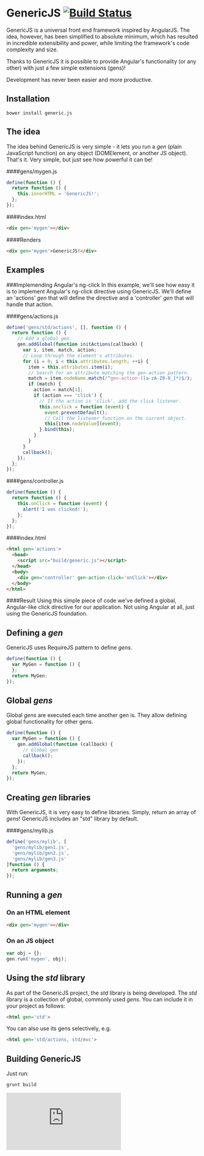 GenericJS [![Build Status](https://travis-ci.org/maciejzasada/generic.js.png?branch=master)](https://travis-ci.org/maciejzasada/generic.js)
=========

GenericJS is a universal front end framework inspired by AngularJS. The idea, however, has been simplified to absolute minimum, which has resulted in incredible extensibility and power, while limiting the framework's code complexity and size.

Thanks to GenericJS it is possible to provide Angular's functionality (or any other) with just a few simple extensions (gens)!  

Development has never been easier and more productive.


Installation
---------
```bower install generic.js```


The idea
---------
The idea behind GenericJS is very simple - it lets you run a *gen* (plain JavaScript function) on any object (DOMElement, or another JS object). That's it. Very simple, but just see how powerful it can be!

####gens/mygen.js
```javascript
define(function () {
  return function () {
    this.innerHTML = 'GenericJS!';
  };
});
```

####index.html
```html
<div gen='mygen'></div>
```

####Renders
```html
<div gen='mygen'>GenericJS!</div>
```


Examples
---------

###Implemending Angular's ng-click
In this example, we'll see how easy it is to implement Angular's ng-click directive using GenericJS.
We'll define an 'actions' *gen* that will define the directive and a 'controller' *gen* that will handle that action.

####gens/actions.js
```javascript
define('gens/std/actions', [], function () {
  return function () {
    // Add a global gen.
    gen.addGlobal(function initActions(callback) {
      var i, item, match, action;
      // Loop through the element's attributes.
      for (i = 0; i < this.attributes.length; ++i) {
        item = this.attributes.item(i);
        // Search for an attribute matching the gen-action pattern.
        match = item.nodeName.match(/^gen-action-([a-zA-Z0-9_]*)$/);
        if (match) {
          action = match[1];
          if (action === 'click') {
            // If the action is 'click', add the click listener.
            this.onclick = function (event) {
              event.preventDefault();
              // Call the listener function on the current object.
              this[item.nodeValue](event);
            }.bind(this);
          }
        }
      }
      callback();
    });
  };
});

```


####gens/controller.js
```javascript
define(function () {
  return function () {
    this.onClick = function (event) {
      alert('I was clicked!');
    };
  };
});
```


####index.html
```html
<html gen='actions'>
  <head>
    <script src="build/generic.js"></script>
  </head>
  <body>
    <div gen='controller' gen-action-click='onClick'></div>
  </body>
</html>
```


####Result
Using this simple piece of code we've defined a global, Angular-like click directive for our application. Not using Angular at all, just using the GenericJS foundation.


Defining a *gen*
---------
GenericJS uses RequireJS pattern to define *gens*.

```javascript
define(function () {
  var MyGen = function () {
  };
  return MyGen;
});
```


Global *gens*
---------
Global *gens* are executed each time another gen is. They allow defining global functionality for other gens.
```javascript
define(function () {
  var MyGen = function () {
    gen.addGlobal(function (callback) {
      // Global gen
      callback();
    });
  };
  return MyGen;
});
```


Creating *gen* libraries
---------
With GenericJS, it is very easy to define libraries. Simply, return an array of *gens*! GenericJS includes an "std" library by default.

####gens/mylib.js

```javascript
define('gens/mylib', [
  'gens/mylib/gen1.js',
  'gens/mylib/gen2.js',
  'gens/mylib/gen3.js'
]function () {
  return arguments;
});
```


Running a *gen*
---------

### On an HTML element

```html
<div gen='mygen'></div>
```

### On an JS object

```javascript
var obj = {};
gen.run('mygen', obj);
```


Using the *std* library
---------
As part of the GenericJS project, the *std* library is being developed. The *std* library is a collection of global, commonly used *gens*.
You can include it in your project as follows:
```html
<html gen='std'>
```

You can also use its gens selectively, e.g.
```html
<html gen='std/actions, std/mvc'>
```


Building GenericJS
---------
Just run:

```grunt build```


[![Analytics](https://ga-beacon.appspot.com/UA-47509985-1/generic.js/README.md?pixel)](https://github.com/igrigorik/ga-beacon)

